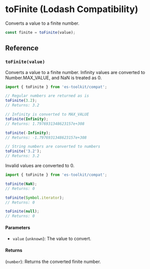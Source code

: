 # toFinite (Lodash Compatibility)

Converts a value to a finite number.

```typescript
const finite = toFinite(value);
```

## Reference

### `toFinite(value)`

Converts a value to a finite number. Infinity values are converted to Number.MAX_VALUE, and NaN is treated as 0.

```typescript
import { toFinite } from 'es-toolkit/compat';

// Regular numbers are returned as is
toFinite(3.2);
// Returns: 3.2

// Infinity is converted to MAX_VALUE
toFinite(Infinity);
// Returns: 1.7976931348623157e+308

toFinite(-Infinity);
// Returns: -1.7976931348623157e+308

// String numbers are converted to numbers
toFinite('3.2');
// Returns: 3.2
```

Invalid values are converted to 0.

```typescript
import { toFinite } from 'es-toolkit/compat';

toFinite(NaN);
// Returns: 0

toFinite(Symbol.iterator);
// Returns: 0

toFinite(null);
// Returns: 0
```

#### Parameters

- `value` (`unknown`): The value to convert.

#### Returns

(`number`): Returns the converted finite number.
